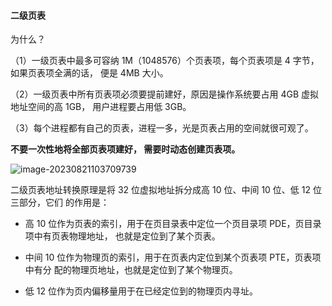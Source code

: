 #### 二级页表

为什么？

（1）一级页表中最多可容纳 1M（1048576）个页表项，每个页表项是 4 字节，如果页表项全满的话， 便是 4MB 大小。 

（2）一级页表中所有页表项必须要提前建好，原因是操作系统要占用 4GB 虚拟地址空间的高 1GB， 用户进程要占用低 3GB。 

（3）每个进程都有自己的页表，进程一多，光是页表占用的空间就很可观了。

**不要一次性地将全部页表项建好， 需要时动态创建页表项。**

![image-20230821103709739](https://wtsclwq.oss-cn-beijing.aliyuncs.com/image-20230821103709739.png)

二级页表地址转换原理是将 32 位虚拟地址拆分成高 10 位、中间 10 位、低 12 位三部分，它们 的作用是：

- 高 10 位作为页表的索引，用于在页目录表中定位一个页目录项 PDE，页目录项中有页表物理地址， 也就是定位到了某个页表。

- 中间 10 位作为物理页的索引，用于在页表内定位到某个页表项 PTE，页表项中有分 配的物理页地址，也就是定位到了某个物理页。

- 低 12 位作为页内偏移量用于在已经定位到的物理页内寻址。
